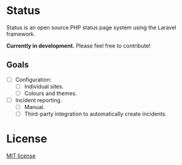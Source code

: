 # Status

Status is an open source PHP status page system using the Laravel framework.

**Currently in development.** Please feel free to contribute!

## Goals

- [ ] Configuration:
    - [ ] Individual sites.
    - [ ] Colours and themes.
- [ ] Incident reporting.
    - [ ] Manual.
    - [ ] Third-party integration to automatically create incidents.

# License

[MIT license](http://jbrooksuk.mit-license.org)
